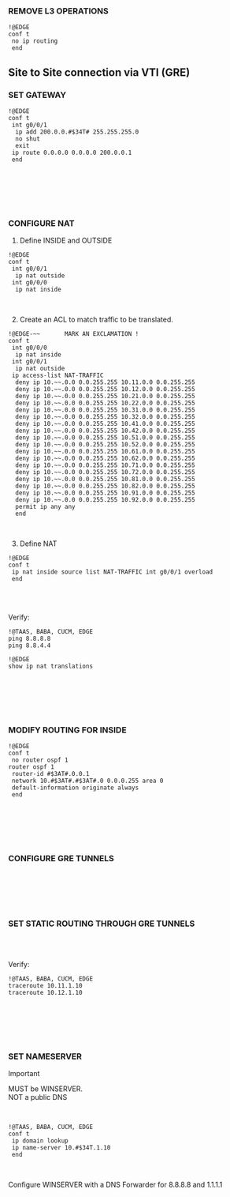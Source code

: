 
<!-- #$34T# = Your Monitor Number -->

### REMOVE L3 OPERATIONS
~~~
!@EDGE
conf t
 no ip routing
 end
~~~

## Site to Site connection via VTI (GRE)

### SET GATEWAY
~~~
!@EDGE
conf t
 int g0/0/1
  ip add 200.0.0.#$34T# 255.255.255.0
  no shut
  exit
 ip route 0.0.0.0 0.0.0.0 200.0.0.1
 end
~~~

&nbsp;
---
&nbsp;

### CONFIGURE NAT
1. Define INSIDE and OUTSIDE
~~~
!@EDGE
conf t
 int g0/0/1
  ip nat outside
 int g0/0/0
  ip nat inside
~~~

<br>

2. Create an ACL to match traffic to be translated.
~~~
!@EDGE-~~       MARK AN EXCLAMATION !
conf t
 int g0/0/0
  ip nat inside
 int g0/0/1
  ip nat outside
 ip access-list NAT-TRAFFIC
  deny ip 10.~~.0.0 0.0.255.255 10.11.0.0 0.0.255.255
  deny ip 10.~~.0.0 0.0.255.255 10.12.0.0 0.0.255.255
  deny ip 10.~~.0.0 0.0.255.255 10.21.0.0 0.0.255.255
  deny ip 10.~~.0.0 0.0.255.255 10.22.0.0 0.0.255.255
  deny ip 10.~~.0.0 0.0.255.255 10.31.0.0 0.0.255.255
  deny ip 10.~~.0.0 0.0.255.255 10.32.0.0 0.0.255.255
  deny ip 10.~~.0.0 0.0.255.255 10.41.0.0 0.0.255.255
  deny ip 10.~~.0.0 0.0.255.255 10.42.0.0 0.0.255.255
  deny ip 10.~~.0.0 0.0.255.255 10.51.0.0 0.0.255.255
  deny ip 10.~~.0.0 0.0.255.255 10.52.0.0 0.0.255.255
  deny ip 10.~~.0.0 0.0.255.255 10.61.0.0 0.0.255.255
  deny ip 10.~~.0.0 0.0.255.255 10.62.0.0 0.0.255.255
  deny ip 10.~~.0.0 0.0.255.255 10.71.0.0 0.0.255.255
  deny ip 10.~~.0.0 0.0.255.255 10.72.0.0 0.0.255.255
  deny ip 10.~~.0.0 0.0.255.255 10.81.0.0 0.0.255.255
  deny ip 10.~~.0.0 0.0.255.255 10.82.0.0 0.0.255.255
  deny ip 10.~~.0.0 0.0.255.255 10.91.0.0 0.0.255.255
  deny ip 10.~~.0.0 0.0.255.255 10.92.0.0 0.0.255.255
  permit ip any any
  end
~~~

<br>

3. Define NAT
~~~
!@EDGE
conf t
 ip nat inside source list NAT-TRAFFIC int g0/0/1 overload
 end
~~~

<br>
<br>

Verify: 
~~~
!@TAAS, BABA, CUCM, EDGE
ping 8.8.8.8
ping 8.8.4.4
~~~

~~~
!@EDGE
show ip nat translations
~~~

&nbsp;
---
&nbsp;

### MODIFY ROUTING FOR INSIDE
~~~
!@EDGE
conf t
 no router ospf 1
router ospf 1
 router-id #$3AT#.0.0.1
 network 10.#$3AT#.#$3AT#.0 0.0.0.255 area 0
 default-information originate always
 end
~~~

&nbsp;
---
&nbsp;

### CONFIGURE GRE TUNNELS

&nbsp;
---
&nbsp;


### SET STATIC ROUTING THROUGH GRE TUNNELS

<br>
<br>

Verify:

~~~
!@TAAS, BABA, CUCM, EDGE
traceroute 10.11.1.10
traceroute 10.12.1.10
~~~

&nbsp;
---
&nbsp;

### SET NAMESERVER 
> [!IMPORTANT] 
> MUST be WINSERVER.  
> NOT a public DNS

<br>

~~~
!@TAAS, BABA, CUCM, EDGE
conf t
 ip domain lookup
 ip name-server 10.#$34T.1.10
 end
~~~

<br>

Configure WINSERVER with a DNS Forwarder for 8.8.8.8 and 1.1.1.1
